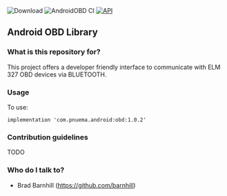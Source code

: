 ![Download](https://api.bintray.com/packages/bradfordbarnhill/maven/obd/images/download.svg) ![AndroidOBD CI](https://github.com/barnhill/AndroidOBD/workflows/AndroidOBD%20CI/badge.svg) [![API](https://img.shields.io/badge/API-17%2B-brightgreen.svg?style=flat)](https://android-arsenal.com/api?level=17)

## Android OBD Library


### What is this repository for? ###

This project offers a developer friendly interface to communicate with ELM 327 OBD devices via BLUETOOTH.

### Usage ###

To use:
```Gradle
implementation 'com.pnuema.android:obd:1.0.2'
```

### Contribution guidelines ###

TODO

### Who do I talk to? ###

* Brad Barnhill (https://github.com/barnhill)
